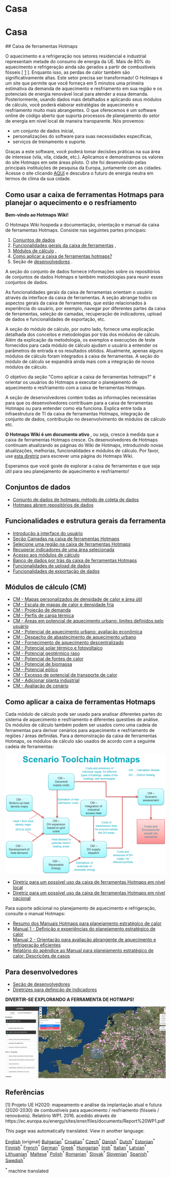 <h1> <a class="anchor" id="home" href="#home"><i class="fa fa-link"></i></a> Casa </h1><h1> <a class="anchor" id="home" href="#home"><i class="fa fa-link"></i></a> Casa </h1> ## Caixa de ferramentas Hotmaps <p> O aquecimento e a refrigeração nos setores residencial e industrial representam metade do consumo de energia da UE. Mais de 80% do aquecimento e refrigeração ainda são gerados a partir de combustíveis fósseis [ <a href="#references">1</a> ]. Enquanto isso, as perdas de calor também são significativamente altas. Este setor precisa ser transformado! O Hotmaps é um site que permite que você forneça em 5 minutos uma primeira estimativa da demanda de aquecimento e resfriamento em sua região e os potenciais de energia renovável local para atender a essa demanda. Posteriormente, usando dados mais detalhados e aplicando seus módulos de cálculo, você poderá elaborar estratégias de aquecimento e resfriamento muito mais abrangentes. O que oferecemos é um software online de código aberto que suporta processos de planejamento do setor de energia em nível local de maneira transparente. Nós provemos: </p><ul><li> um conjunto de dados inicial, </li><li> personalizações do software para suas necessidades específicas, </li><li> serviços de treinamento e suporte. </li></ul><p> Graças a este software, você poderá tomar decisões práticas na sua área de interesse (vila, vila, cidade, etc.). Aplicamos e demonstramos os valores do site Hotmaps em sete áreas piloto. O site foi desenvolvido pelas principais instituições de pesquisa da Europa, juntamente com as cidades. Acesse o site clicando <a href="https://www.hotmaps.hevs.ch/map">AQUI</a> e descubra o futuro de energia neutra em termos de clima da sua cidade. </p><h2> <a class="anchor" id="how-to-use-the-hotmaps-toolbox-for-heating-and-cooling-planning" href="#how-to-use-the-hotmaps-toolbox-for-heating-and-cooling-planning"><i class="fa fa-link"></i></a> Como usar a caixa de ferramentas Hotmaps para planejar o aquecimento e o resfriamento </h2><p> <strong>Bem-vindo ao Hotmaps Wiki!</strong> </p><p> O Hotmaps Wiki hospeda a documentação, orientação e manual da caixa de ferramentas Hotmaps. Consiste nas seguintes partes principais: </p><ol><li> <a href="#data-sets">Conjuntos de dados</a> </li><li> <a href="#general-tool-functionalities-and-structure">Funcionalidades gerais da caixa de ferramentas</a> , </li><li> <a href="#calculation-modules-cm">Módulos de cálculo</a> , </li><li> <a href="#how-to-apply-hotmaps-toolbox">Como aplicar a caixa de ferramentas hotmaps?</a> </li><li> Seção de <a href="#for-developers">desenvolvedores</a> . </li></ol><p> A seção do conjunto de dados fornece informações sobre os repositórios de conjuntos de dados Hotmaps e também metodologias para reunir esses conjuntos de dados. </p><p> As funcionalidades gerais da caixa de ferramentas orientam o usuário através da interface da caixa de ferramentas. A seção abrange todos os aspectos gerais da caixa de ferramentas, que estão relacionados à experiência do usuário, por exemplo, navegar por diferentes partes da caixa de ferramentas, seleção de camadas, recuperação de indicadores, upload de dados e funcionalidades de exportação, etc. </p><p> A seção do módulo de cálculo, por outro lado, fornece uma explicação detalhada dos conceitos e metodologias por trás dos módulos de cálculo. Além da explicação da metodologia, os exemplos e execuções de teste fornecidos para cada módulo de cálculo ajudam o usuário a entender os parâmetros de entrada e os resultados obtidos. Atualmente, apenas alguns módulos de cálculo foram integrados à caixa de ferramentas. A seção do módulo de cálculo se expandirá ainda mais com a integração de novos módulos de cálculo. </p><p> O objetivo da seção &quot;Como aplicar a caixa de ferramentas hotmaps?&quot; é orientar os usuários do Hotmaps a executar o planejamento de aquecimento e resfriamento com a caixa de ferramentas Hotmaps. </p><p> A seção de desenvolvedores contém todas as informações necessárias para que os desenvolvedores contribuam para a caixa de ferramentas Hotmaps ou para entender como ela funciona. Explica entre toda a infraestrutura de TI da caixa de ferramentas Hotmaps, integração de conjunto de dados, contribuição no desenvolvimento de módulos de cálculo etc. </p><p> <strong>O Hotmaps Wiki é um documento ativo</strong> , ou seja, cresce à medida que a caixa de ferramentas Hotmaps cresce. Os desenvolvedores de Hotmaps continuam atualizando as páginas do Wiki de Hotmaps, introduzindo novas atualizações, melhorias, funcionalidades e módulos de cálculo. Por favor, use <a href="https://github.com/HotMaps/hotmaps_wiki/wiki/en-Guidelines-for-writing-a-Hotmaps-Wiki-page">esta diretriz</a> para escrever uma página do Hotmaps Wiki. </p><p> Esperamos que você goste de explorar a caixa de ferramentas e que seja útil para seu planejamento de aquecimento e resfriamento! </p><h2> <a class="anchor" id="data-sets" href="#data-sets"><i class="fa fa-link"></i></a> Conjuntos de dados </h2><ul><li> <a href="en-Hotmaps-data-set-method-of-data-collection">Conjunto de dados de hotmaps: método de coleta de dados</a> </li><li> <a href="en-Hotmaps-open-data-repositories">Hotmaps abrem repositórios de dados</a> </li></ul><h2> <a class="anchor" id="general-tool-functionalities-and-structure" href="#general-tool-functionalities-and-structure"><i class="fa fa-link"></i></a> Funcionalidades e estrutura gerais da ferramenta </h2><ul><li> <a href="en-Introduction-to-user-interface">Introdução à interface do usuário</a> </li><li> <a href="en-Layers-section-in-the-Hotmaps-toolbox">Seção Camadas na caixa de ferramentas Hotmaps</a> </li><li> <a href="en-Select-a-region-in-the-Hotmaps-toolbox">Selecione uma região na caixa de ferramentas Hotmaps</a> </li><li> <a href="en-Retrieve-indicators-of-a-selected-area">Recuperar indicadores de uma área selecionada</a> </li><li> <a href="en-Access-to-calculation-modules">Acesso aos módulos de cálculo</a> </li><li> <a href="en-Database-behind-the-Hotmaps-toolbox">Banco de dados por trás da caixa de ferramentas Hotmaps</a> </li><li> <a href="en-Data-upload-functionalities">Funcionalidades de upload de dados</a> </li><li> <a href="en-Data-export-functionalities">Funcionalidades de exportação de dados</a> </li></ul><h2> <a class="anchor" id="calculation-modules-cm" href="#calculation-modules-cm"><i class="fa fa-link"></i></a> Módulos de cálculo (CM) </h2><ul><li> <a href="en-CM-Customized-heat-and-floor-area-density-maps">CM - Mapas personalizados de densidade de calor e área útil</a> </li><li> <a href="en-CM-Scale-heat-and-cool-density-maps">CM - Escala de mapas de calor e densidade fria</a> </li><li> <a href="en-CM-Demand-projection">CM - Projeção de demanda</a> </li><li> <a href="en-CM-Heat-load-profiles">CM - Perfis de carga térmica</a> </li><li> <a href="en-CM-District-heating-potential-areas-user-defined-thresholds">CM - Áreas em potencial de aquecimento urbano: limites definidos pelo usuário</a> </li><li> <a href="en-CM-District-heating-potential-economic-assessment">CM - Potencial de aquecimento urbano: avaliação econômica</a> </li><li> <a href="en-CM-District-heating-supply-dispatch">CM - Despacho de abastecimento de aquecimento urbano</a> </li><li> <a href="en-CM-Decentral-heating-supply">CM - Fornecimento de aquecimento descentralizado</a> </li><li> <a href="en-CM-Solar-thermal-and-PV-potential">CM - Potencial solar térmico e fotovoltaico</a> </li><li> <a href="en-CM-Shallow-geothermal-potential">CM - Potencial geotérmico raso</a> </li><li> <a href="en-CM-Heat-source-potential">CM - Potencial de fontes de calor</a> </li><li> <a href="en-CM-Biomass-potential">CM - Potencial de biomassa</a> </li><li> <a href="en-CM-Wind-potential">CM - Potencial eólico</a> </li><li> <a href="en-CM-Excess-heat-transport-potential">CM - Excesso de potencial de transporte de calor</a> </li><li> <a href="en-CM-add-industry-plant">CM - Adicionar planta industrial</a> </li><li> <a href="en-CM-Scenario-assessment">CM - Avaliação de cenário</a> </li></ul><h2> <a class="anchor" id="how-to-apply-hotmaps-toolbox" href="#how-to-apply-hotmaps-toolbox"><i class="fa fa-link"></i></a> Como aplicar a caixa de ferramentas Hotmaps </h2><p> Cada módulo de cálculo pode ser usado para analisar diferentes partes do sistema de aquecimento e resfriamento e diferentes questões de análise. Os módulos de cálculo também podem ser usados como uma cadeia de ferramentas para derivar cenários para aquecimento e resfriamento de regiões / áreas definidas. Para a demonstração da caixa de ferramentas Hotmaps, os módulos de cálculo são usados de acordo com a seguinte cadeia de ferramentas: </p><p><img alt="" src="https://github.com/HotMaps/hotmaps_wiki/blob/master/Images/Hotmaps_toolchain_2019-05-09.png"/></p><ul><li> <a href="en-GL-local">Diretriz para um possível uso da caixa de ferramentas Hotmaps em nível local</a> </li><li> <a href="en-GL-national">Diretriz para um possível uso da caixa de ferramentas Hotmaps em nível nacional</a> </li></ul><p> Para suporte adicional no planejamento de aquecimento e refrigeração, consulte o manual Hotmaps: </p><ul><li> <a href="https://www.hotmaps-project.eu/wp-content/uploads/2019/04/Summary-Hotmaps-Handbook.pdf">Resumo dos Manuais Hotmaps para planejamento estratégico de calor</a> </li><li> <a href="https://vbn.aau.dk/da/publications/definition-amp-experiences-of-strategic-heat-planning">Manual 1 - Definição e experiências do planejamento estratégico de calor</a> </li><li> <a href="https://vbn.aau.dk/da/publications/guidance-for-the-comprehensive-assessment-of-efficient-heating-an">Manual 2 - Orientação para avaliação abrangente de aquecimento e refrigeração eficientes</a> </li><li> <a href="https://vbn.aau.dk/da/publications/appendix-report-to-the-hotmaps-handbook-for-strategic-heat-planni">Relatório do apêndice ao Manual para planejamento estratégico de calor: Descrições de casos</a> </li></ul><h2> <a class="anchor" id="for-developers" href="#for-developers"><i class="fa fa-link"></i></a> Para desenvolvedores </h2><ul><li> <a href="en-Developers">Seção de desenvolvedores</a> </li><li> <a href="en-Guidelines-for-defining-indicators">Diretrizes para definição de indicadores</a> </li></ul><p> <strong>DIVERTIR-SE EXPLORANDO A FERRAMENTA DE HOTMAPS!</strong> </p><p><img alt="" src="https://github.com/HotMaps/hotmaps_wiki/blob/master/Images/Hotmaps_test.JPG"/></p><h2> <a class="anchor" id="references" href="#references"><i class="fa fa-link"></i></a> Referências </h2><p> [1] Projeto UE H2020: mapeamento e análise da implantação atual e futura (2020-2030) de combustíveis para aquecimento / resfriamento (fósseis / renováveis). Relatório WP1. 2016. acedido através de https://ec.europa.eu/energy/sites/ener/files/documents/Report%20WP1.pdf </p>
<!--- THIS IS A SUPER UNIQUE IDENTIFIER -->

This page was automatically translated. View in another language:

[English](../en/Home) (original) [Bulgarian](../bg/Home)<sup>\*</sup> [Croatian](../hr/Home)<sup>\*</sup> [Czech](../cs/Home)<sup>\*</sup> [Danish](../da/Home)<sup>\*</sup> [Dutch](../nl/Home)<sup>\*</sup> [Estonian](../et/Home)<sup>\*</sup> [Finnish](../fi/Home)<sup>\*</sup> [French](../fr/Home)<sup>\*</sup> [German](../de/Home)<sup>\*</sup> [Greek](../el/Home)<sup>\*</sup> [Hungarian](../hu/Home)<sup>\*</sup> [Irish](../ga/Home)<sup>\*</sup> [Italian](../it/Home)<sup>\*</sup> [Latvian](../lv/Home)<sup>\*</sup> [Lithuanian](../lt/Home)<sup>\*</sup> [Maltese](../mt/Home)<sup>\*</sup> [Polish](../pl/Home)<sup>\*</sup>  [Romanian](../ro/Home)<sup>\*</sup> [Slovak](../sk/Home)<sup>\*</sup> [Slovenian](../sl/Home)<sup>\*</sup> [Spanish](../es/Home)<sup>\*</sup> [Swedish](../sv/Home)<sup>\*</sup> 

<sup>\*</sup> machine translated

